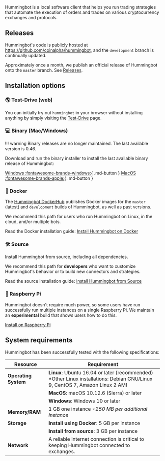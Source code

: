 Hummingbot is a local software client that helps you run trading strategies that automate the execution of orders and trades on various cryptocurrency exchanges and protocols.

## Releases

Hummingbot's code is publicly hosted at https://github.com/coinalpha/hummingbot, and the `development` branch is continually updated. 

Approximately once a month, we publish an official release of Hummingbot onto the `master` branch. See [Releases](https://github.com/CoinAlpha/hummingbot/releases).

## Installation options

### 🌎 Test-Drive (web)

You can initially try out `hummingbot` in your browser without installing anything by simply visiting the
[Test-Drive](https://hummingbot.io/en/test-drive/) page.

### 💻 Binary (Mac/Windows)

!!! warning
    Binary releases are no longer maintained. The last available version is 0.46.

Download and run the binary installer to install the last available binary release of Hummingbot:

[Windows :fontawesome-brands-windows:](https://dist.hummingbot.io/hummingbot_v0.46.0_setup.exe){ .md-button } [MacOS :fontawesome-brands-apple:](https://dist.hummingbot.io/hummingbot_v0.46.0.dmg){ .md-button }

### 🐳 Docker

The [Hummingbot DockerHub](https://hub.docker.com/r/coinalpha/hummingbot) publishes Docker images for the `master` (latest) and `development` builds of Hummingbot, as well as past versions. 

We recommend this path for users who run Hummingbot on Linux, in the cloud, and/or multiple bots.

Read the Docker installation guide: [Install Hummingbot on Docker](./docker)

### 🛠️ Source

Install Hummingbot from source, including all dependencies.

We recommend this path for **developers** who want to customize Hummingbot's behavior or to build new connectors and strategies.

Read the source installation guide: [Install Hummingbot from Source](./source)

### 🍓 Raspberry Pi

Hummingbot doesn't require much power, so some users have run successfully run multiple instances on a single Raspberry Pi. We maintain an **experimental** build that shows users how to do this.

[Install on Raspberry Pi](./raspberry-pi)

## System requirements

Hummingbot has been successfully tested with the following specifications:

| Resource             | Requirement                                                                                                                  |
| -------------------- | ---------------------------------------------------------------------------------------------------------------------------- |
| **Operating System** | **Linux**: Ubuntu 16.04 or later (recommended) \*Other Linux installations: Debian GNU/Linux 9, CentOS 7, Amazon Linux 2 AMI |
|                      | **MacOS**: macOS 10.12.6 (Sierra) or later                                                                                   |
|                      | **Windows**: Windows 10 or later                                                                                             |
| **Memory/RAM**       | 1 GB one instance _+250 MB per additional instance_                                                                          |
| **Storage**          | **Install using Docker**: 5 GB per instance                                                                                  |
|                      | **Install from source**: 3 GB per instance                                                                                   |
| **Network**          | A reliable internet connection is critical to keeping Hummingbot connected to exchanges.                                     |
